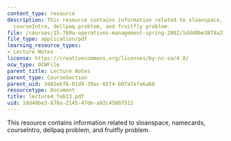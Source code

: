 ```yaml
---
content_type: resource
description: This resource contains information related to sloanspace, namecards,
  courseIntro, dellpaq problem, and fruitfly problem.
file: /courses/15-760a-operations-management-spring-2002/1dd40be3878a214547dea92c45807512_lecture4_feb13.pdf
file_type: application/pdf
learning_resource_types:
- Lecture Notes
license: https://creativecommons.org/licenses/by-nc-sa/4.0/
ocw_type: OCWFile
parent_title: Lecture Notes
parent_type: CourseSection
parent_uid: 3402ebf6-81d9-39ac-65f4-b07a7efa6a66
resourcetype: Document
title: lecture4_feb13.pdf
uid: 1dd40be3-878a-2145-47de-a92c45807512
---
```

This resource contains information related to sloanspace, namecards, courseIntro, dellpaq problem, and fruitfly problem.